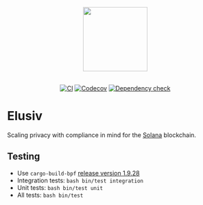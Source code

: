 <div align="center">
    <img src="https://github.com/elusiv-privacy/.github/blob/main/profile/elusiv.svg" width="150"/>
</div>

<br/>

<div align="center">

[![CI](https://github.com/elusiv-privacy/elusiv/actions/workflows/test.yaml/badge.svg)](https://github.com/elusiv-privacy/elusiv/actions/workflows/test.yaml)
[![Codecov](https://codecov.io/gh/elusiv-privacy/elusiv/branch/master/graph/badge.svg?token=E6EBAGCE0M)](https://codecov.io/gh/elusiv-privacy/elusiv)
[![Dependency check](https://github.com/elusiv-privacy/elusiv/actions/workflows/audit.yaml/badge.svg)](https://github.com/elusiv-privacy/elusiv/actions/workflows/audit.yaml)

</div>

# Elusiv
Scaling privacy with compliance in mind for the [Solana](https://github.com/solana-labs/solana) blockchain.

## Testing
- Use `cargo-build-bpf` [release version 1.9.28](https://github.com/solana-labs/solana/releases/tag/v1.9.28)
- Integration tests: `bash bin/test integration`
- Unit tests: `bash bin/test unit`
- All tests: `bash bin/test`